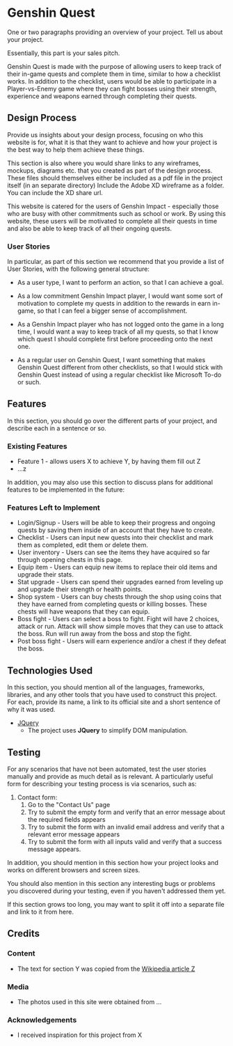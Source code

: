 # Genshin Quest

One or two paragraphs providing an overview of your project. Tell us about your project.

Essentially, this part is your sales pitch.

Genshin Quest is made with the purpose of allowing users to keep track of their in-game quests and complete them in time, similar to how a checklist works. In addition to the checklist, users would be able to participate in a Player-vs-Enemy game where they can fight bosses using their strength, experience and weapons earned through completing their quests.
 
## Design Process

Provide us insights about your design process, focusing on who this website is for, what it is that they want to achieve and how your project is the best way to help them achieve these things.

This section is also where you would share links to any wireframes, mockups, diagrams etc. that you created as part of the design process. 
These files should themselves either be included as a pdf file in the project itself (in an separate directory)
Include the Adobe XD wireframe as a folder. You can include the XD share url. 

This website is catered for the users of Genshin Impact - especially those who are busy with other commitments such as school or work. By using this website, these users will be motivated to complete all their quests in time and also be able to keep track of all their ongoing quests.

### User Stories
In particular, as part of this section we recommend that you provide a list of User Stories, with the following general structure:
- As a user type, I want to perform an action, so that I can achieve a goal.

- As a low commitment Genshin Impact player, I would want some sort of motivation to complete my quests in addition to the rewards in earn in-game, so that I can feel a bigger sense of accomplishment.
- As a Genshin Impact player who has not logged onto the game in a long time, I would want a way to keep track of all my quests, so that I know which quest I should complete first before proceeding onto the next one.
- As a regular user on Genshin Quest, I want something that makes Genshin Quest different from other checklists, so that I would stick with Genshin Quest instead of using a regular checklist like Microsoft To-do or such.

## Features

In this section, you should go over the different parts of your project, and describe each in a sentence or so.
 
### Existing Features
- Feature 1 - allows users X to achieve Y, by having them fill out Z
- ...z

In addition, you may also use this section to discuss plans for additional features to be implemented in the future:

### Features Left to Implement
- Login/Signup - Users will be able to keep their progress and ongoing quests by saving them inside of an account that they have to create.
- Checklist - Users can input new quests into their checklist and mark them as completed, edit them or delete them.
- User inventory - Users can see the items they have acquired so far through opening chests in this page.
- Equip item - Users can equip new items to replace their old items and upgrade their stats.
- Stat upgrade - Users can spend their upgrades earned from leveling up and upgrade their strength or health points.
- Shop system - Users can buy chests through the shop using coins that they have earned from completing quests or killing bosses. These chests will have weapons that they can equip.
- Boss fight - Users can select a boss to fight. Fight will have 2 choices, attack or run. Attack will show simple moves that they can use to attack the boss. Run will run away from the boss and stop the fight.
- Post boss fight - Users will earn experience and/or a chest if they defeat the boss.

## Technologies Used

In this section, you should mention all of the languages, frameworks, libraries, and any other tools that you have used to construct this project. For each, provide its name, a link to its official site and a short sentence of why it was used.

- [JQuery](https://jquery.com)
    - The project uses **JQuery** to simplify DOM manipulation.


## Testing

For any scenarios that have not been automated, test the user stories manually and provide as much detail as is relevant. A particularly useful form for describing your testing process is via scenarios, such as:

1. Contact form:
    1. Go to the "Contact Us" page
    2. Try to submit the empty form and verify that an error message about the required fields appears
    3. Try to submit the form with an invalid email address and verify that a relevant error message appears
    4. Try to submit the form with all inputs valid and verify that a success message appears.

In addition, you should mention in this section how your project looks and works on different browsers and screen sizes.

You should also mention in this section any interesting bugs or problems you discovered during your testing, even if you haven't addressed them yet.

If this section grows too long, you may want to split it off into a separate file and link to it from here.

## Credits

### Content
- The text for section Y was copied from the [Wikipedia article Z](https://en.wikipedia.org/wiki/Z)

### Media
- The photos used in this site were obtained from ...

### Acknowledgements

- I received inspiration for this project from X